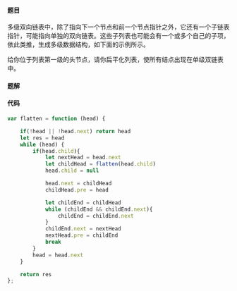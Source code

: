 #### 题目
多级双向链表中，除了指向下一个节点和前一个节点指针之外，它还有一个子链表指针，可能指向单独的双向链表。这些子列表也可能会有一个或多个自己的子项，依此类推，生成多级数据结构，如下面的示例所示。

给你位于列表第一级的头节点，请你扁平化列表，使所有结点出现在单级双链表中。

#### 题解

#### 代码
```javascript
var flatten = function (head) {

    if(!head || !head.next) return head
    let res = head
    while (head) {
        if(head.child){
            let nextHead = head.next
            let childHead = flatten(head.child)
            head.child = null

            head.next = childHead
            childHead.pre = head

            let childEnd = childHead
            while (childEnd && childEnd.next){
                childEnd = childEnd.next
            }
            childEnd.next = nextHead
            nextHead.pre = childEnd
            break
        }
        head = head.next
    }

    return res
};
```
